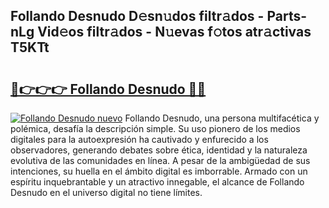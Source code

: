 ## Follando Desnudo D𝚎sn𝚞dos filtr𝚊dos - Parts-nLg Vid𝚎os filtr𝚊dos - N𝚞evas f𝚘tos atr𝚊ctivas T5KTt

# <h2><a href="http://mb9eiu.tromn.icu/?c=Follando+Desnudo">🔗👉👉👉 Follando Desnudo 🔗🔗</a></h2>

[![Follando Desnudo nuevo](https://i.imgur.com/pEAQMta.gif)](http://mb9eiu.tromn.icu/?c=Follando+Desnudo)
Follando Desnudo, una persona multifacética y polémica, desafía la descripción simple. Su uso pionero de los medios digitales para la autoexpresión ha cautivado y enfurecido a los observadores, generando debates sobre ética, identidad y la naturaleza evolutiva de las comunidades en línea. A pesar de la ambigüedad de sus intenciones, su huella en el ámbito digital es imborrable. Armado con un espíritu inquebrantable y un atractivo innegable, el alcance de Follando Desnudo en el universo digital no tiene límites.
